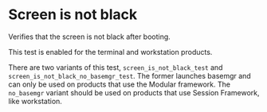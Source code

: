 # Screen is not black

Verifies that the screen is not black after booting.

This test is enabled for the terminal and workstation products.

There are two variants of this test, `screen_is_not_black_test` and
`screen_is_not_black_no_basemgr_test`. The former launches basemgr and can
only be used on products that use the Modular framework. The `no_basemgr`
variant should be used on products that use Session Framework, like workstation.
